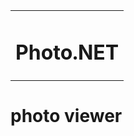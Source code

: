 <table width='100%'>
  <tr>
    <td align='center'>
      <h1>Photo.NET</h1>
    </td>
  </tr>
</table>

# photo viewer
